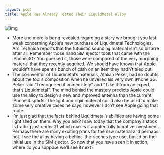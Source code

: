 ```yaml
---
layout: post
title: Apple Has Already Tested Their LiquidMetal Alloy
---
```

![img](http://www.wired.com/images_blogs/gadgetlab/2010/08/liquid-apple.jpg)
* More and more is being revealed regarding a story we brought you last week concerning Apple’s new purchase of Liquidmetal Technologies. Ars Technica reports that the futuristic sounding material isn’t so bizarre after all. Remember those hand SIM ejector tools that came with the iPhone 3G? You guessed it, those were composed of the very morphing material that they recently acquired. We should have known that Apple wouldn’t have spent a bunch of cash on an item they hadn’t tried out.
* The co-inventor of Liquidmetal’s materials, Atakan Peker, had no doubts about the tool’s composition when he unveiled his very own iPhone 3G. Peker said “I recognized it immediately” and “Take it from an expert, that’s Liquidmetal”. The mind behind the mastery predicts Apple could use the alloy to design a new and improved antenna than the current iPhone 4 sports. The light and rigid material could also be used to make some very creative cases he says, however I don’t see Apple going that route.
* I’m just glad that the facts behind Liquidmetal’s abilities are having some light shed on them. Why you ask? I saw today that the company’s stock is trading just under $1 which makes it a potentially lucrative investment. Perhaps there are many exciting plans for the new material and perhaps not. I see the alloy having a behind-the-scenes type use, based on the initial use in the SIM ejector. So now that you have seen it in action, where do you suppose we’ll see it next?

